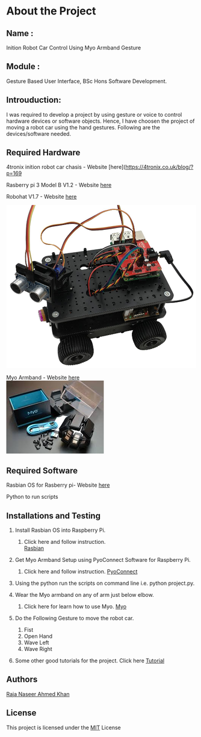
# About the Project
## Name	: 
Inition Robot Car Control Using Myo Armband Gesture
## Module	: 
Gesture Based User Interface, BSc Hons Software Development.

## Introuduction: 
I was required to develop a project by using gesture or voice to control hardware devices or software objects. Hence, I have choosen the project of moving a robot car using the hand gestures. Following are the devices/software needed.


## Required Hardware

4tronix inition robot car chasis -  Website [here](https://4tronix.co.uk/blog/?p=169

Rasberry pi 3 Model B V1.2 - Website [here](https://www.raspberrypi.org/products/raspberry-pi-3-model-b/)       

Robohat V1.7 - Website [here](https://shop.4tronix.co.uk/products/robohat)       

![alt tag](https://github.com/g00351263/RobotCar_Myo_Pi3/blob/master/initio.jpg)

Myo Armband - Website [here](https://www.myo.com/)    
![alt tag](https://github.com/g00351263/RobotCar_Myo_Pi3/blob/master/myo.jpg)

## Required Software

Rasbian OS for Rasberry pi- Website [here](https://www.raspberrypi.org/downloads/raspbian/)

Python to run scripts

## Installations and Testing

1. Install Rasbian OS into Raspberry Pi.
	1. Click here and follow instruction.		
[Rasbian](https://www.youtube.com/watch?v=RQ6JvnXwDCM)

2. Get Myo Armband Setup using PyoConnect Software for Raspberry Pi.
	1. Click here and follow instruction.
[PyoConnect](http://www.fernandocosentino.net/pyoconnect/)

		
3. Using the python run the scripts on command line i.e. python project.py.

4. Wear the Myo armband on any of arm just below elbow.
	1. Click here for learn how to use Myo.
[Myo](https://support.getmyo.com/hc/en-us/articles/201169525-How-to-wear-the-Myo-armband)

		

5. Do the Following Gesture to move the robot car.

	1. Fist
	2. Open Hand
	3. Wave Left
	4. Wave Right

6. Some other good tutorials for the project. Click here
[Tutorial](https://www.hackster.io/brink-io/rover-controlled-using-myo-armband-and-raspberry-pi-3-c09379)


## Authors

[Raja Naseer Ahmed Khan](https://github.com/g00351263/RobotCar_Myo_Pi3)            

## License

This project is licensed under the [MIT](https://github.com/g00351263/RobotCar_Myo_Pi3/blob/master/LICENSE) License 
        